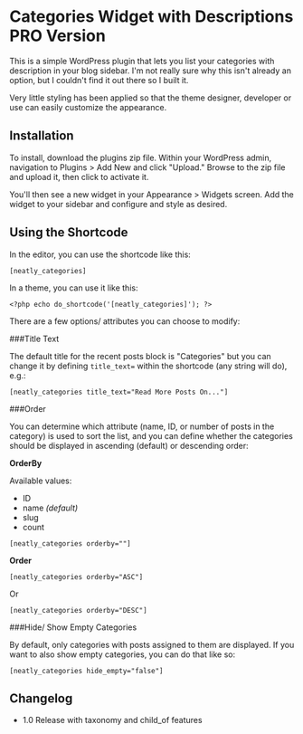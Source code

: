 Categories Widget with Descriptions PRO Version
===========================

This is a simple WordPress plugin that lets you list your categories with description in your blog sidebar. I'm not really sure why this isn't already an option, but I couldn't find it out there so I built it.

Very little styling has been applied so that the theme designer, developer or use can easily customize the appearance.


Installation
------------
To install, download the plugins zip file. Within your WordPress admin, navigation to Plugins > Add New and click "Upload." Browse to the zip file and upload it, then click to activate it.

You'll then see a new widget in your Appearance > Widgets screen. Add the widget to your sidebar and configure and style as desired.


Using the Shortcode
----------------
In the editor, you can use the shortcode like this:

    [neatly_categories]

In a theme, you can use it like this:

    <?php echo do_shortcode('[neatly_categories]'); ?>

There are a few options/ attributes you can choose to modify:

###Title Text

The default title for the recent posts block is "Categories" but you can change it by defining `title_text=` within the shortcode (any string will do), e.g.:

    [neatly_categories title_text="Read More Posts On..."]


###Order

You can determine which attribute (name, ID, or number of posts in the category) is used to sort the list, and you can define whether the categories should be displayed in ascending (default) or descending order:

**OrderBy**

Available values:
* ID
* name _(default)_
* slug
* count

```
[neatly_categories orderby=""]
```


**Order**

    [neatly_categories orderby="ASC"]

Or

    [neatly_categories orderby="DESC"]
    

###Hide/ Show Empty Categories

By default, only categories with posts assigned to them are displayed. If you want to also show empty categories, you can do that like so:

    [neatly_categories hide_empty="false"]


Changelog
------------
* 1.0 Release with taxonomy and child_of features